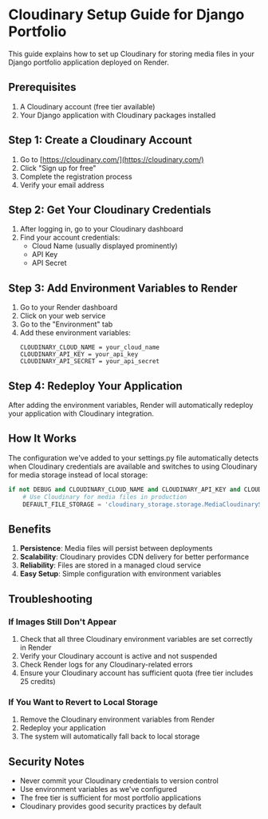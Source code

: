 # Cloudinary Setup Guide for Django Portfolio

This guide explains how to set up Cloudinary for storing media files in your Django portfolio application deployed on Render.

## Prerequisites

1. A Cloudinary account (free tier available)
2. Your Django application with Cloudinary packages installed

## Step 1: Create a Cloudinary Account

1. Go to [https://cloudinary.com/](https://cloudinary.com/)
2. Click "Sign up for free"
3. Complete the registration process
4. Verify your email address

## Step 2: Get Your Cloudinary Credentials

1. After logging in, go to your Cloudinary dashboard
2. Find your account credentials:
   - Cloud Name (usually displayed prominently)
   - API Key
   - API Secret

## Step 3: Add Environment Variables to Render

1. Go to your Render dashboard
2. Click on your web service
3. Go to the "Environment" tab
4. Add these environment variables:
   ```
   CLOUDINARY_CLOUD_NAME = your_cloud_name
   CLOUDINARY_API_KEY = your_api_key
   CLOUDINARY_API_SECRET = your_api_secret
   ```

## Step 4: Redeploy Your Application

After adding the environment variables, Render will automatically redeploy your application with Cloudinary integration.

## How It Works

The configuration we've added to your settings.py file automatically detects when Cloudinary credentials are available and switches to using Cloudinary for media storage instead of local storage:

```python
if not DEBUG and CLOUDINARY_CLOUD_NAME and CLOUDINARY_API_KEY and CLOUDINARY_API_SECRET:
    # Use Cloudinary for media files in production
    DEFAULT_FILE_STORAGE = 'cloudinary_storage.storage.MediaCloudinaryStorage'
```

## Benefits

1. **Persistence**: Media files will persist between deployments
2. **Scalability**: Cloudinary provides CDN delivery for better performance
3. **Reliability**: Files are stored in a managed cloud service
4. **Easy Setup**: Simple configuration with environment variables

## Troubleshooting

### If Images Still Don't Appear

1. Check that all three Cloudinary environment variables are set correctly in Render
2. Verify your Cloudinary account is active and not suspended
3. Check Render logs for any Cloudinary-related errors
4. Ensure your Cloudinary account has sufficient quota (free tier includes 25 credits)

### If You Want to Revert to Local Storage

1. Remove the Cloudinary environment variables from Render
2. Redeploy your application
3. The system will automatically fall back to local storage

## Security Notes

- Never commit your Cloudinary credentials to version control
- Use environment variables as we've configured
- The free tier is sufficient for most portfolio applications
- Cloudinary provides good security practices by default